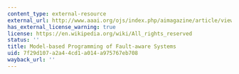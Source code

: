 ```yaml
---
content_type: external-resource
external_url: http://www.aaai.org/ojs/index.php/aimagazine/article/view/1731
has_external_license_warning: true
license: https://en.wikipedia.org/wiki/All_rights_reserved
status: ''
title: Model-based Programming of Fault-aware Systems
uid: 7f29d107-a2a4-4cd1-a014-a975767eb708
wayback_url: ''
---
```

